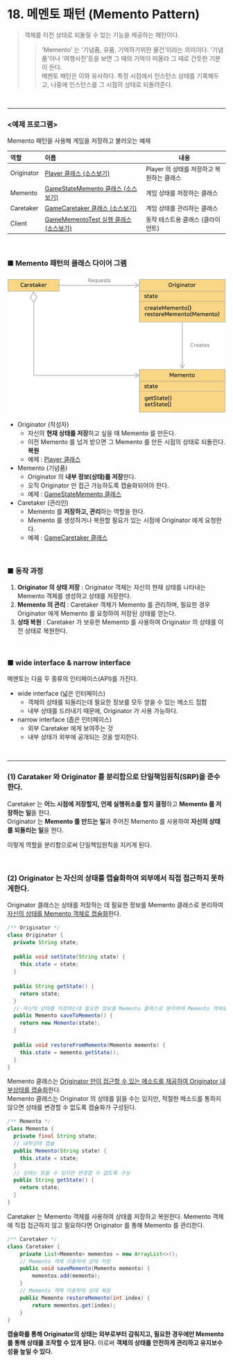 # 18. 메멘토 패턴 (Memento Pattern)
> 객체를 이전 상태로 되돌릴 수 있는 기능을 제공하는 패턴이다.
>> 'Memento' 는 '기념품, 유품, 기억하기위한 물건'이라는 의미이다. '기념품'이나 '여행사진'등을 보면 그 때의 기억이 떠올라 그 때로 간듯한 기분이 든다. <br>
>> 메멘토 패턴은 이와 유사하다. 특정 시점에서 인스턴스 상태를 기록해두고, 나중에 인스턴스를 그 시점의 상태로 되돌려준다.

<br><hr>

### <예제 프로그램>
Memento 패턴을 사용해 게임을 저장하고 불러오는 예제

| **역할**     | **이름**                                                                                                          | **내용**                    |
|:-----------|:----------------------------------------------------------------------------------------------------------------|---------------------------|
| Originator | [Player 클래스 (소스보기)](../src/main/java/hello/example/designpattern/memento/game/Player.java)                      | Player 의 상태를 저장하고 복원하는 클래스 |
| Memento    | [GameStateMemento 클래스 (소스보기)](../src/main/java/hello/example/designpattern/memento/game/GameStateMemento.java)  | 게임 상태를 저장하는 클래스 |
| Caretaker  | [GameCaretaker 클래스 (소스보기)](../src/main/java/hello/example/designpattern/memento/game/GameCaretaker.java)        | 게임 상태를 관리하는 클래스 |
| Client     | [GameMementoTest 실행 클래스 (소스보기)](../src/test/java/hello/example/designpattern/memento/game/GameMementoTest.java) | 동작 테스트용 클래스 (클라이언트) |

<br>

### ■ Memento 패턴의 클래스 다이어 그램
<img src="img/memento-1.png" width="600px" title="Memento 패턴의 클래스 다이어그램" alt="memento-1"></img><br/>

* Originator (작성자)
  * 자신의 **현재 상태를 저장**하고 싶을 때 Memento 를 만든다.
  * 이전 Memento 를 넘겨 받으면 그 Memento 를 만든 시점의 상태로 되돌린다. **복원**
  * 예제 : [Player 클래스](../src/main/java/hello/example/designpattern/memento/game/Player.java)
* Memento (기념품)
  * Originator 의 **내부 정보(상태)를 저장**한다.
  * 오직 Originator 만 접근 가능하도록 캡슐화되어야 한다.
  * 예제 : [GameStateMemento 클래스](../src/main/java/hello/example/designpattern/memento/game/GameStateMemento.java)
* Caretaker (관리인)
  * Memento 를 **저장하고, 관리**하는 역할을 한다.
  * Memento 를 생성하거나 복원할 필요가 있는 시점에 Originator 에게 요청한다.
  * 예졔 : [GameCaretaker 클래스](../src/main/java/hello/example/designpattern/memento/game/GameCaretaker.java)

<br>

### ■ 동작 과정
1. **Originator 의 상태 저장** : Originator 객체는 자신의 현재 상태를 나타내는 Memento 객체를 생성하고 상태를 저장한다.
2. **Memento 의 관리** : Caretaker 객체가 Memento 를 관리하며, 필요한 경우 Originator 에게 Memento 를 요청하여 저장된 상태를 얻는다.
3. **상태 복원** : Caretaker 가 보유한 Memento 를 사용하여 Originator 의 상태를 이전 상태로 복원한다.

<br>

### ■ wide interface & narrow interface
메멘토는 다음 두 종류의 인터페이스(API)를 가진다.

* wide interface (넓은 인터페이스)
  * 객체의 상태를 되돌리는데 필요한 정보를 모두 얻을 수 있는 메소드 집합
  * 내부 상태를 드러내기 때문에, Originator 가 사용 가능하다.
* narrow interface (좁은 인터페이스)
  * 외부 Caretaker 에게 보여주는 것
  * 내부 상태가 외부에 공개되는 것을 방지한다.

<br><hr>

### (1) Carataker 와 Originator 를 분리함으로 단일책임원칙(SRP)을 준수한다.
Caretaker 는 **어느 시점에 저장할지, 언제 실행취소를 할지 결정**하고 **Memento 를 저장하는 일**을 한다. <br>
Originator 는 **Memento 를 만드는 일**과 주어진 Memento 를 사용하여 **자신의 상태를 되돌리는 일**을 한다. <br>

이렇게 역할을 분리함으로써 단일책임원칙을 지키게 된다.

<br>

### (2) Originator 는 자신의 상태를 캡슐화하여 외부에서 직접 접근하지 못하게한다.

Originator 클래스는 상태를 저장하는 데 필요한 정보를 Memento 클래스로 분리하여 <u>자신의 상태를 Memento 객체로 캡슐화</u>한다.

```java
/** Originator */
class Originator {
  private String state;

  public void setState(String state) {
    this.state = state;
  }

  public String getState() {
    return state;
  }
  // 자신의 상태를 저장하는데 필요한 정보를 Memento 클래스로 분리하여 Memento 객체로 캡슐화
  public Memento saveToMemento() {
    return new Memento(state);
  }
  
  public void restoreFromMemento(Memento memento) {
    this.state = memento.getState();
  }
}
```

Memento 클래스는 <u>Originator 만이 접근할 수 있는 메소드를 제공하여 Originator 내부상태를 캡슐화</u>한다. <br>
Memento 클래스는 Originator 의 상태를 읽을 수는 있지만, 적절한 메소드를 통하지 않으면 상태를 변경할 수 없도록 캡슐화가 구성된다.

```java
/** Memento */
class Memento {
  private final String state;
  // 내부상태 캡슐
  public Memento(String state) {
    this.state = state;
  }
  // 상태는 읽을 수 있지만 변경할 수 없도록 구성
  public String getState() {
    return state;
  }
}
```

Caretaker 는 Memento 객체를 사용하여 상태를 저장하고 복원한다. Memento 객체에 직접 접근하지 않고 필요하다면 Originator 를 통해 Memento 를 관리한다.

```java
/** Caretaker */
class Caretaker {
    private List<Memento> mementos = new ArrayList<>();
    // Memento 객체 이용하여 상태 저장
    public void saveMemento(Memento memento) {
        mementos.add(memento); 
    }
    // Memento 객체 이용하여 상태 복원
    public Memento restoreMemento(int index) {
        return mementos.get(index);
    }
}
```

**캡슐화를 통해 Originator의 상태는 외부로부터 감춰지고, 필요한 경우에만 Memento를 통해 상태를 조작할 수 있게 돤다.**
이로써 **객체의 상태를 안전하게 관리하고 유지보수성을 높일 수 있다.**